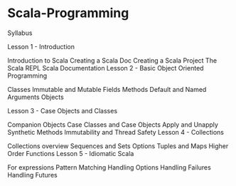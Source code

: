 # Scala-Programming

Syllabus

Lesson 1 - Introduction

Introduction to Scala
Creating a Scala Doc
Creating a Scala Project
The Scala REPL
Scala Documentation
Lesson 2 - Basic Object Oriented Programming

Classes
Immutable and Mutable Fields
Methods
Default and Named Arguments
Objects

Lesson 3 - Case Objects and Classes

Companion Objects
Case Classes and Case Objects
Apply and Unapply
Synthetic Methods
Immutability and Thread Safety
Lesson 4 - Collections

Collections overview
Sequences and Sets
Options
Tuples and Maps
Higher Order Functions
Lesson 5 - Idiomatic Scala

For expressions
Pattern Matching
Handling Options
Handling Failures
Handling Futures
